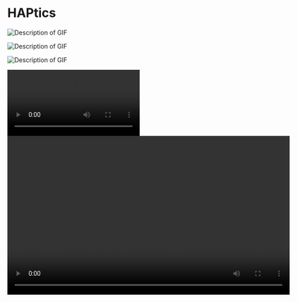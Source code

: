 # HAPtics



![Description of GIF](https://github.com/RaiseLab/HAPtics/blob/main/output1.gif)



![Description of GIF](https://github.com/RaiseLab/HAPtics/blob/main/output2.gif)




![Description of GIF](https://github.com/RaiseLab/HAPtics/blob/main/output3.gif)



<video controls>
    <source src="./output_video.mp4" type="video/mp4">
    Your browser does not support the video tag.
</video>



<!DOCTYPE html>
<html>
<head>
    <title>Video Player</title>
</head>
<body>
    <video controls width="640" height="360">
        <source src="https://github.com/RaiseLab/HAPtics/blob/main/output_video.mp4" type="video/mp4">
        Your browser does not support the video tag.
    </video>
</body>
</html>


